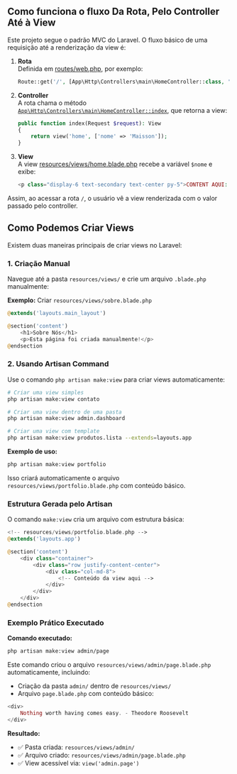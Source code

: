 ## Como funciona o fluxo Da Rota, Pelo Controller Até à View

Este projeto segue o padrão MVC do Laravel. O fluxo básico de uma requisição até a renderização da view é:

1. **Rota**  
   Definida em [routes/web.php](routes/web.php), por exemplo:

    ```php
    Route::get('/', [App\Http\Controllers\main\HomeController::class, 'index'])->name('home')->middleware(App\Http\Middleware\getIp::class);
    ```

2. **Controller**  
   A rota chama o método [`App\Http\Controllers\main\HomeController::index`](app/Http/Controllers/main/HomeController.php), que retorna a view:

    ```php
    public function index(Request $request): View
    {
        return view('home', ['nome' => 'Maisson']);
    }
    ```

3. **View**  
   A view [resources/views/home.blade.php](resources/views/home.blade.php) recebe a variável `$nome` e exibe:
    ```php
    <p class="display-6 text-secondary text-center py-5">CONTENT AQUI: {{ strtoupper($nome) }}</p>
    ```

Assim, ao acessar a rota `/`, o usuário vê a view renderizada com o valor passado pelo controller.

## Como Podemos Criar Views

Existem duas maneiras principais de criar views no Laravel:

### 1. Criação Manual

Navegue até a pasta `resources/views/` e crie um arquivo `.blade.php` manualmente:

**Exemplo:** Criar `resources/views/sobre.blade.php`

```php
@extends('layouts.main_layout')

@section('content')
    <h1>Sobre Nós</h1>
    <p>Esta página foi criada manualmente!</p>
@endsection
```

### 2. Usando Artisan Command

Use o comando `php artisan make:view` para criar views automaticamente:

```bash
# Criar uma view simples
php artisan make:view contato

# Criar uma view dentro de uma pasta
php artisan make:view admin.dashboard

# Criar uma view com template
php artisan make:view produtos.lista --extends=layouts.app
```

**Exemplo de uso:**

```bash
php artisan make:view portfolio
```

Isso criará automaticamente o arquivo `resources/views/portfolio.blade.php` com conteúdo básico.

### Estrutura Gerada pelo Artisan

O comando `make:view` cria um arquivo com estrutura básica:

```php
<!-- resources/views/portfolio.blade.php -->
@extends('layouts.app')

@section('content')
    <div class="container">
        <div class="row justify-content-center">
            <div class="col-md-8">
                <!-- Conteúdo da view aqui -->
            </div>
        </div>
    </div>
@endsection
```

### Exemplo Prático Executado

**Comando executado:**

```bash
php artisan make:view admin/page
```

Este comando criou o arquivo `resources/views/admin/page.blade.php` automaticamente, incluindo:

-   Criação da pasta `admin/` dentro de `resources/views/`
-   Arquivo `page.blade.php` com conteúdo básico:

```php
<div>
    Nothing worth having comes easy. - Theodore Roosevelt
</div>
```

**Resultado:**

-   ✅ Pasta criada: `resources/views/admin/`
-   ✅ Arquivo criado: `resources/views/admin/page.blade.php`
-   ✅ View acessível via: `view('admin.page')`
